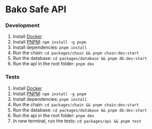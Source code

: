 # Bako Safe API

### Development
1. Install [Docker](https://docs.docker.com/engine/install/)
2. Install [PNPM](https://pnpm.io/installation#using-npm): `npm install -g pnpm`
3. Install dependencies: `pnpm install`
4. Run the chain: `cd packages/chain && pnpm chain:dev:start`
5. Run the database: `cd packages/database && pnpm db:dev:start`
6. Run the api in the root folder: `pnpm dev`

### Tests
1. Install [Docker](https://docs.docker.com/engine/install/)
2. Install [PNPM](https://pnpm.io/installation#using-npm): `npm install -g pnpm`
3. Install dependencies: `pnpm install`
4. Run the chain: `cd packages/chain && pnpm chain:dev:start`
5. Run the database: `cd packages/database && pnpm db:dev:start`
6. Run the api in the root folder: `pnpm dev`
7. In new terminal, run the tests: `cd packages/api && pnpm test`